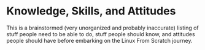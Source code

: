 # Knowledge, Skills, and Attitudes

This is a brainstormed (very unorganized and probably inaccurate) listing of stuff people need to be able to do, stuff people should know, and attitudes people should have before embarking on the Linux From Scratch journey.


